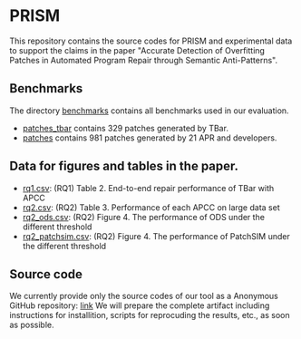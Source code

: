 # PRISM
This repository contains the source codes for PRISM and experimental data to support the claims in the paper "Accurate Detection of Overfitting Patches in Automated Program
  Repair through Semantic Anti-Patterns".

## Benchmarks
The directory [benchmarks](./benchmarks) contains all benchmarks used in our evaluation.
* [patches_tbar](./benchmarks/patches_tbar) contains 329 patches generated by TBar.
* [patches](./benchmarks/patches_tbar) contains 981 patches generated by 21 APR and developers.
  
## Data for figures and tables in the paper.
* [rq1.csv](./rq1.csv): (RQ1) Table 2. End-to-end repair performance of TBar with APCC
* [rq2.csv](./rq2.csv): (RQ2) Table 3. Performance of each APCC on large data set
* [rq2_ods.csv](./rq2_ods.csv): (RQ2) Figure 4. The performance of ODS under the different threshold
* [rq2_patchsim.csv](./rq2_patchsim.csv): (RQ2) Figure 4. The performance of PatchSIM under the different threshold

## Source code
We currently provide only the source codes of our tool as a Anonymous GitHub repository: [link](https://anonymous.4open.science/r/PRISM_analyzer-923D/README.md)
We will prepare the complete artifact including instructions for installition, scripts for reprocuding the results, etc., as soon as possible.
